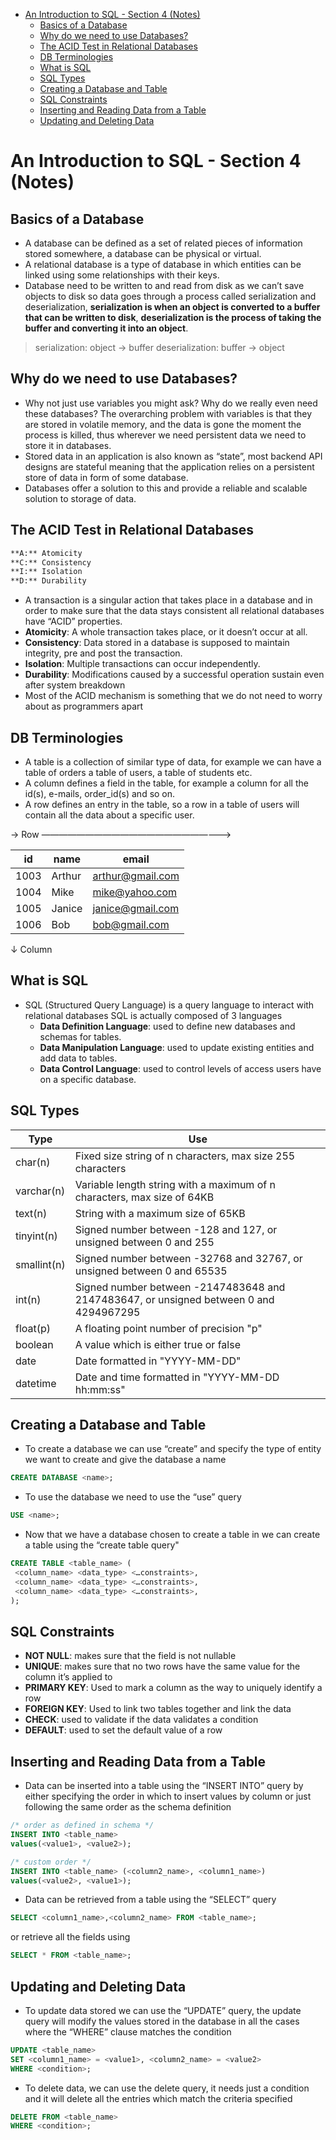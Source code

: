 - [An Introduction to SQL - Section 4 (Notes)](#an-introduction-to-sql---section-4-notes)
  - [Basics of a Database](#basics-of-a-database)
  - [Why do we need to use Databases?](#why-do-we-need-to-use-databases)
  - [The ACID Test in Relational Databases](#the-acid-test-in-relational-databases)
  - [DB Terminologies](#db-terminologies)
  - [What is SQL](#what-is-sql)
  - [SQL Types](#sql-types)
  - [Creating a Database and Table](#creating-a-database-and-table)
  - [SQL Constraints](#sql-constraints)
  - [Inserting and Reading Data from a Table](#inserting-and-reading-data-from-a-table)
  - [Updating and Deleting Data](#updating-and-deleting-data)

# An Introduction to SQL - Section 4 (Notes)

## Basics of a Database

- A database can be defined as a set of related pieces of information stored somewhere, a database can be physical or virtual.
- A relational database is a type of database in which entities can be linked using some relationships with their keys.
- Database need to be written to and read from disk as we can’t save objects to disk so data goes through a process called serialization and deserialization, **serialization is when an object is converted to a buffer that can be written to disk**, **deserialization is the process of taking the buffer and converting it into an object**.

> serialization: object → buffer
> deserialization: buffer → object

## Why do we need to use Databases?

- Why not just use variables you might ask? Why do we really even need these databases? The overarching problem with variables is that they are stored in volatile memory, and the data is gone the moment the process is killed, thus wherever we need persistent data we need to store it in databases.
- Stored data in an application is also known as “state”, most backend API designs are stateful meaning that the application relies on a persistent store of data in form of some database.
- Databases offer a solution to this and provide a reliable and scalable solution to storage of data.

## The ACID Test in Relational Databases

```markdown
**A:** Atomicity
**C:** Consistency
**I:** Isolation
**D:** Durability
```

- A transaction is a singular action that takes place in a database and in order to make sure that the data stays consistent all relational databases have “ACID” properties.
- **Atomicity**: A whole transaction takes place, or it doesn’t occur at all.
- **Consistency**: Data stored in a database is supposed to maintain integrity, pre and post the transaction.
- **Isolation**: Multiple transactions can occur independently.
- **Durability**: Modifications caused by a successful operation sustain even after system breakdown
- Most of the ACID mechanism is something that we do not need to worry about as programmers apart

## DB Terminologies

- A table is a collection of similar type of data, for example we can have a table of orders a table of users, a table of students etc.
- A column defines a field in the table, for example a column for all the id(s), e-mails, order_id(s) and so on.
- A row defines an entry in the table, so a row in a table of users will contain all the data about a specific user.

→ Row ——————————————————————>

| id   | name   | email            |
| ---- | ------ | ---------------- |
| 1003 | Arthur | arthur@gmail.com |
| 1004 | Mike   | mike@yahoo.com   |
| 1005 | Janice | janice@gmail.com |
| 1006 | Bob    | bob@gmail.com    |

↓ Column

## What is SQL

- SQL (Structured Query Language) is a query language to interact with relational databases SQL is actually composed of 3 languages
  - **Data Definition Language**: used to define new databases and schemas for tables.
  - **Data Manipulation Language**: used to update existing entities and add data to tables.
  - **Data Control Language**: used to control levels of access users have on a specific database.

## SQL Types

| Type        | Use                                                                                    |
| ----------- | -------------------------------------------------------------------------------------- |
| char(n)     | Fixed size string of n characters, max size 255 characters                             |
| varchar(n)  | Variable length string with a maximum of n characters, max size of 64KB                |
| text(n)     | String with a maximum size of 65KB                                                     |
| tinyint(n)  | Signed number between -128 and 127, or unsigned between 0 and 255                      |
| smallint(n) | Signed number between -32768 and 32767, or unsigned between 0 and 65535                |
| int(n)      | Signed number between -2147483648 and 2147483647, or unsigned between 0 and 4294967295 |
| float(p)    | A floating point number of precision "p"                                               |
| boolean     | A value which is either true or false                                                  |
| date        | Date formatted in "YYYY-MM-DD"                                                         |
| datetime    | Date and time formatted in "YYYY-MM-DD hh:mm:ss"                                       |

## Creating a Database and Table

- To create a database we can use “create” and specify the type of entity we want to create and give the database a name

```sql
CREATE DATABASE <name>;
```

- To use the database we need to use the “use” query

```sql
USE <name>;
```

- Now that we have a database chosen to create a table in we can create a table using the “create table query"

```sql
CREATE TABLE <table_name> (
 <column_name> <data_type> <…constraints>,
 <column_name> <data_type> <…constraints>,
 <column_name> <data_type> <…constraints>,
);
```

## SQL Constraints

- **NOT NULL**: makes sure that the field is not nullable
- **UNIQUE**: makes sure that no two rows have the same value for the column it’s applied to
- **PRIMARY KEY**: Used to mark a column as the way to uniquely identify a row
- **FOREIGN KEY**: Used to link two tables together and link the data
- **CHECK**: used to validate if the data validates a condition
- **DEFAULT**: used to set the default value of a row

## Inserting and Reading Data from a Table

- Data can be inserted into a table using the “INSERT INTO” query by either specifying the order in which to insert values by column or just following the same order as the schema definition

```sql
/* order as defined in schema */
INSERT INTO <table_name>
values(<value1>, <value2>);

/* custom order */
INSERT INTO <table_name> (<column2_name>, <column1_name>)
values(<value2>, <value1>);
```

- Data can be retrieved from a table using the “SELECT” query

```sql
SELECT <column1_name>,<column2_name> FROM <table_name>;
```

or retrieve all the fields using

```sql
SELECT * FROM <table_name>;
```

## Updating and Deleting Data

- To update data stored we can use the “UPDATE” query, the update query will modify the values stored in the database in all the cases where the “WHERE” clause matches the condition

```sql
UPDATE <table_name>
SET <column1_name> = <value1>, <column2_name> = <value2>
WHERE <condition>;
```

- To delete data, we can use the delete query, it needs just a condition and it will delete all the entries which match the criteria specified

```sql
DELETE FROM <table_name>
WHERE <condition>;
```

